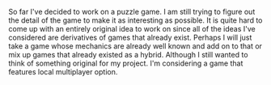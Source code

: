 So far I've decided to work on a puzzle game.
I am still trying to figure out the detail of the game to
make it as interesting as possible.
It is quite hard to come up with an entirely original idea to work on
since all of the ideas I've considered are derivatives of games that already exist.
Perhaps I will just take a game whose mechanics are already well known and add
on to that or mix up games that already existed as a hybrid.
Although I still wanted to think of something original for my project.
I'm considering a game that features local multiplayer option.
